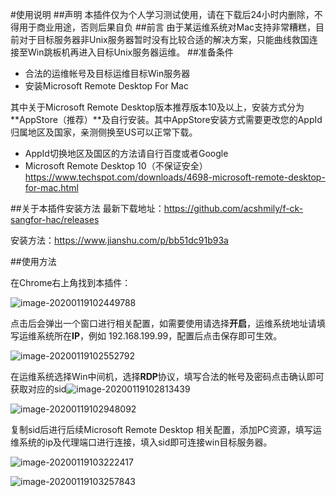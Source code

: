 #使用说明
##声明
本插件仅为个人学习测试使用，请在下载后24小时内删除，不得用于商业用途，否则后果自负
##前言
由于某运维系统对Mac支持非常糟糕，目前对于目标服务器非Unix服务器暂时没有比较合适的解决方案，只能曲线救国连接至Win跳板机再进入目标Unix服务器运维。
##准备条件
- 合法的运维帐号及目标运维目标Win服务器
- 安装Microsoft Remote Desktop For Mac

其中关于Microsoft Remote Desktop版本推荐版本10及以上，安装方式分为**AppStore（推荐）**及自行安装。其中AppStore安装方式需要更改您的AppId归属地区及国家，亲测侧换至US可以正常下载。

- AppId切换地区及国区的方法请自行百度或者Google
- Microsoft Remote Desktop 10（不保证安全） https://www.techspot.com/downloads/4698-microsoft-remote-desktop-for-mac.html 

##关于本插件安装方法
最新下载地址：https://github.com/acshmily/f-ck-sangfor-hac/releases

安装方法：https://www.jianshu.com/p/bb51dc91b93a

##使用方法

在Chrome右上角找到本插件：

![image-20200119102449788](/Users/huanghongzhi/WebstormProjects/f-ck-sangfor-hac/dist/image-20200119102449788.png)

点击后会弹出一个窗口进行相关配置，如需要使用请选择**开启**，运维系统地址请填写运维系统所在**IP**，例如 192.168.199.99，配置后点击保存即可生效。

![image-20200119102552792](/Users/huanghongzhi/WebstormProjects/f-ck-sangfor-hac/dist/image-20200119102552792.png)

在运维系统选择Win中间机，选择**RDP**协议，填写合法的帐号及密码点击确认即可获取对应的sid![image-20200119102813439](/Users/huanghongzhi/WebstormProjects/f-ck-sangfor-hac/dist/image-20200119102813439.png)

![image-20200119102948092](/Users/huanghongzhi/WebstormProjects/f-ck-sangfor-hac/dist/image-20200119102948092.png)

复制sid后进行后续Microsoft Remote Desktop 相关配置，添加PC资源，填写运维系统的ip及代理端口进行连接，填入sid即可连接win目标服务器。

![image-20200119103222417](/Users/huanghongzhi/WebstormProjects/f-ck-sangfor-hac/dist/image-20200119103222417.png)

![image-20200119103257843](/Users/huanghongzhi/WebstormProjects/f-ck-sangfor-hac/dist/image-20200119103257843.png)

